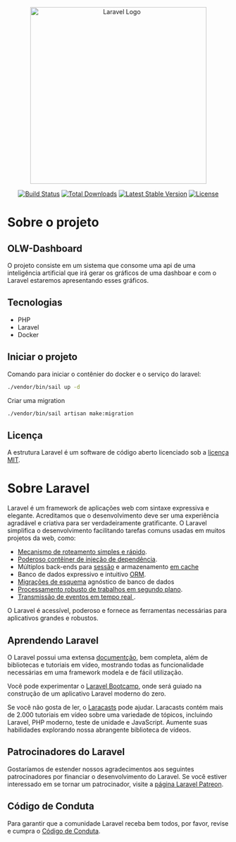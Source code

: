 <p align="center"><a href="https://laravel.com" target="_blank"><img src="https://raw.githubusercontent.com/laravel/art/master/logo-lockup/5%20SVG/2%20CMYK/1%20Full%20Color/laravel-logolockup-cmyk-red.svg" width="400" alt="Laravel Logo"></a></p>

<p align="center">
<a href="https://github.com/laravel/framework/actions"><img src="https://github.com/laravel/framework/workflows/tests/badge.svg" alt="Build Status"></a>
<a href="https://packagist.org/packages/laravel/framework"><img src="https://img.shields.io/packagist/dt/laravel/framework" alt="Total Downloads"></a>
<a href="https://packagist.org/packages/laravel/framework"><img src="https://img.shields.io/packagist/v/laravel/framework" alt="Latest Stable Version"></a>
<a href="https://packagist.org/packages/laravel/framework"><img src="https://img.shields.io/packagist/l/laravel/framework" alt="License"></a>
</p>

# Sobre o projeto
## OLW-Dashboard

O projeto consiste em um sistema que consome uma api de uma inteligência artificial que irá gerar os gráficos de uma dashboar e com o Laravel estaremos apresentando esses gráficos.

## Tecnologias 
- PHP
- Laravel
- Docker

## Iniciar o projeto
Comando para iniciar o contênier do docker e o serviço do laravel:
```sh
./vendor/bin/sail up -d
```

Criar uma migration
```sh
./vendor/bin/sail artisan make:migration
```

## Licença

A estrutura Laravel é um software de código aberto licenciado sob a [licença MIT](https://opensource.org/licenses/MIT).

# Sobre Laravel

Laravel é um framework de aplicações web com sintaxe expressiva e elegante. Acreditamos que o desenvolvimento deve ser uma experiência agradável e criativa para ser verdadeiramente gratificante. O Laravel simplifica o desenvolvimento facilitando tarefas comuns usadas em muitos projetos da web, como:

- [Mecanismo de roteamento simples e rápido](https://laravel.com/docs/routing).
- [Poderoso contêiner de injeção de dependência](https://laravel.com/docs/container).
- Múltiplos back-ends para [sessão](https://laravel.com/docs/session) e armazenamento [em cache](https://laravel.com/docs/cache)
- Banco de dados expressivo e intuitivo [ORM](https://laravel.com/docs/eloquent).
- [Migrações de esquema](https://laravel.com/docs/migrations) agnóstico de banco de dados
- [Processamento robusto de trabalhos em segundo plano](https://laravel.com/docs/queues).
- [Transmissão de eventos em tempo real ](https://laravel.com/docs/broadcasting).

O Laravel é acessível, poderoso e fornece as ferramentas necessárias para aplicativos grandes e robustos.

## Aprendendo Laravel

O Laravel possui uma extensa [documentção](https://laravel.com/docs), bem completa, além de bibliotecas e tutoriais em vídeo, mostrando todas as funcionalidade necessárias em uma framework modela e de fácil utilização.

Você pode experimentar o [Laravel Bootcamp](https://bootcamp.laravel.com), onde será guiado na construção de um aplicativo Laravel moderno do zero.

Se você não gosta de ler, o [Laracasts](https://laracasts.com) pode ajudar. Laracasts contém mais de 2.000 tutoriais em vídeo sobre uma variedade de tópicos, incluindo Laravel, PHP moderno, teste de unidade e JavaScript. Aumente suas habilidades explorando nossa abrangente biblioteca de vídeos.

## Patrocinadores do Laravel

Gostaríamos de estender nossos agradecimentos aos seguintes patrocinadores por financiar o desenvolvimento do Laravel. Se você estiver interessado em se tornar um patrocinador, visite a [página Laravel Patreon](https://patreon.com/taylorotwell).

## Código de Conduta

Para garantir que a comunidade Laravel receba bem todos, por favor, revise e cumpra o [Código de Conduta](https://laravel.com/docs/contributions#code-of-conduct).